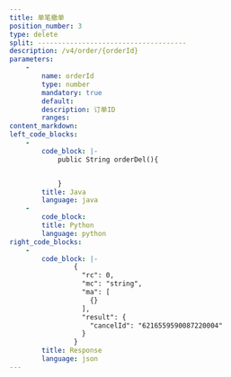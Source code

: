 ```yaml
---
title: 单笔撤单
position_number: 3
type: delete
split: -------------------------------------
description: /v4/order/{orderId}
parameters:
    -
        name: orderId
        type: number
        mandatory: true
        default:
        description: 订单ID
        ranges:
content_markdown:
left_code_blocks:
    -
        code_block: |-
            public String orderDel(){


            }
        title: Java
        language: java
    -
        code_block:
        title: Python
        language: python
right_code_blocks:
    -
        code_block: |-
                {
                  "rc": 0,
                  "mc": "string",
                  "ma": [
                    {}
                  ],
                  "result": {
                    "cancelId": "6216559590087220004"
                  }
                }
        title: Response
        language: json
---
```

